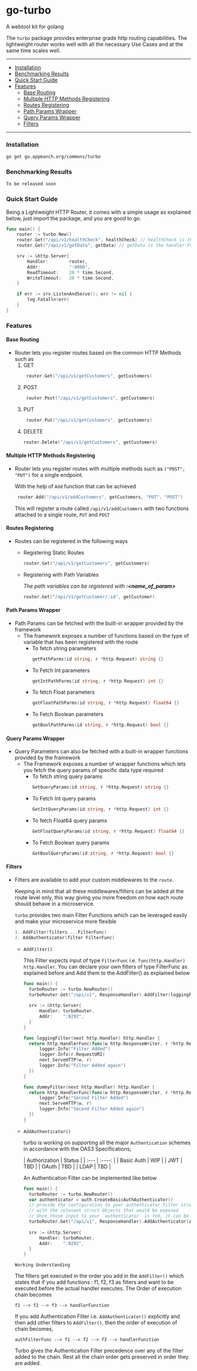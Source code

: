 # go-turbo
A webtool kit for golang

The `turbo` package provides enterprise grade http routing capabilities. The lightweight router works well
with all the necessary Use Cases and at the same time scales well.

---

- [Installation](#installation)
- [Benchmarking Results](#benchmarking-results)
- [Quick Start Guide](#quick-start-guide)
- [Features](#features)
    - [Base Routing](#base-routing)
    - [Multiple HTTP Methods Registering](#multiple-http-methods-registering)
    - [Routes Registering](#routes-registering)
    - [Path Params Wrapper](#path-params-wrapper)
    - [Query Params Wrapper](#query-params-wrapper)
    - [Filters](#filters)

---

### Installation

```bash
go get go.appmanch.org/commons/turbo
```

### Benchmarking Results

```bash
To be released soon
```

### Quick Start Guide

Being a Lightweight HTTP Router, it comes with a simple usage as explained below, just import the package, and you are
good to go.

```go
func main() {
    router := turbo.New()
    router.Get("/api/v1/healthCheck", healthCheck) // healthCheck is the handler Function
    router.Get("/api/v1/getData", getData) // getData is the handler Function

    srv := &http.Server{
        Handler:        router,
        Addr:           ":8080",
        ReadTimeout:    20 * time.Second,
        WriteTimeout:   20 * time.Second,
    }

    if err := srv.ListenAndServe(); err != nil {
        log.Fatalln(err)
    }
}
```

### Features

#### Base Routing

- Router lets you register routes based on the common HTTP Methods such as
    1. GET
       ```go
        router.Get("/api/v1/getCustomers", getCustomers) 
        ```
    2. POST
       ```go
        router.Post("/api/v1/getCustomers", getCustomers) 
        ```
    3. PUT
       ```go
        router.Put("/api/v1/getCustomers", getCustomers) 
        ```
    4. DELETE
        ```go
        router.Delete("/api/v1/getCustomers", getCustomers) 
        ```

#### Multiple HTTP Methods Registering

- Router lets you register routes with multiple methods such as `("POST", "PUT")` for a single endpoint.

  With the help of `Add` function that can be achieved
   ```go
    router.Add("/api/v1/addCustomers", getCustomers, "PUT", "POST") 
   ```
  This will register a route called `/api/v1/addCustomers` with two functions attached to a single route, `PUT`
  and `POST`

#### Routes Registering

- Routes can be registered in the following ways
    * Registering Static Routes
        ```go
        router.Get("/api/v1/getCustomers", getCustomers) 
        ```

    * Registering with Path Variables

      _The path variables can be registered with **:<name_of_param>**_
        ```go
        router.Get("/api/v1/getCustomer/:id", getCustomer)
        ```

#### Path Params Wrapper

- Path Params can be fetched with the built-in wrapper provided by the framework
    * The framework exposes a number of functions based on the type of variable that has been registered with the route
        * To fetch string parameters
            ```go
            getPathParms(id string, r *http.Request) string {}
            ```
        * To Fetch Int parameters
            ```go
            getIntPathParms(id string, r *http.Request) int {}
            ```
        * To fetch Float parameters
           ```go
           getFloatPathParms(id string, r *http.Request) float64 {}
           ```
        * To Fetch Boolean parameters
           ```go
           getBoolPathParms(id string, r *http.Request) bool {}
           ```

#### Query Params Wrapper

- Query Parameters can also be fetched with a built-in wrapper functions provided by the framework
    * The Framework exposes a number of wrapper functions which lets you fetch the query params of specific data type
      required
        * To fetch string query params
            ```go
            GetQueryParams(id string, r *http.Request) string {}
            ```
        * To Fetch Int query params
            ```go
            GetIntQueryParams(id string, r *http.Request) int {}
            ```
        * To fetch Float64 query params
           ```go
           GetFloatQueryParams(id string, r *http.Request) float64 {}
           ```
        * To Fetch Boolean query params
           ```go
           GetBoolQueryParams(id string, r *http.Request) bool {}
           ```

#### Filters

- Filters are available to add your custom middlewares to the `route`.

  Keeping in mind that all these middlewares/filters can be added at the route level only, this way giving you more
  freedom on how each route should behave in a microservice.

  `turbo` provides two main Filter Functions which can be leveraged easily and make your microservice more flexible
   ```go
   1. AddFilter(filters ...FilterFunc)
   2. AddAuthenticator(filter FilterFunc)
   ```
    * `AddFilter()`

      This Filter expects input of type `FilterFunc` i.e. `func(http.Handler) http.Handler`. You can declare your own
      filters of type FilterFunc as explained before and Add them to the AddFilter() as explained below
      ```go
      func main() {
        turboRouter := turbo.NewRouter()
        turboRouter.Get("/api/v1", ResponseHandler).AddFilter(loggingFilter, dummyFilter)
        
        srv := &http.Server{
            Handler: turboRouter,
            Addr:    ":9292",
        }
      }
      
      func loggingFilter(next http.Handler) http.Handler {
        return http.HandlerFunc(func(w http.ResponseWriter, r *http.Request) {
            logger.Info("Filter Added")
            logger.Info(r.RequestURI)
            next.ServeHTTP(w, r)
            logger.Info("Filter Added again")
        })
      }
      
      func dummyFilter(next http.Handler) http.Handler {
        return http.HandlerFunc(func(w http.ResponseWriter, r *http.Request) {
            logger.Info("Second Filter Added")
            next.ServeHTTP(w, r)
            logger.Info("Second Filter Added again")
        })
      }
      ```
    * `AddAuthenticator()`

      turbo is working on supporting all the major `Authentication` schemes in accordance with the OAS3 Specifications;

      | Authorization  | Status |
             | :---           | :----: |
      | Basic Auth     | WIP    |
      | JWT            | TBD    |
      | OAuth          | TBD    |
      | LDAP           | TBD    |

      An Authentication Filter can be implemented like below

      ```go
      func main() {
        turboRouter := turbo.NewRouter()
        var authenticator = auth.CreateBasicAuthAuthenticator()
        // provide the configuration to your authenticator filter struct, 
        // with the relevant struct Objects that would be exposed 
        // Once those input to your `authenticator` is fed, it can be used as the Filter easily
        turboRouter.Get("/api/v1", ResponseHandler).AddAuthenticator(authenticator)
        
        srv := &http.Server{
            Handler: turboRouter,
            Addr:    ":9292",
        }
      }
      ```

  `Working Understanding`

  The filters get executed in the order you add in the `AddFilter()` which states that if you add functions : f1, f2, f3
  as filters and want to be executed before the actual handler executes. The Order of execution chain becomes
    ```shell 
    f1 --> f2 --> f3 --> handlerFunction
    ```
  If you add Authentication Filter i.e. `AddAuthenticator()` explicitly and then add other filters to `AddFilter()`,
  then the order of execution of chain becomes,
    ```shell 
    authFilterFunc --> f1 --> f2 --> f3 --> handlerFunction
    ```
  Turbo gives the Authentication Filter precedence over any of the filter added to the chain. Rest all the chain order
  gets preserved in order they are added.
   

